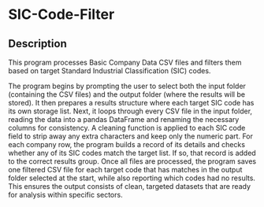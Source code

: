 # SIC-Code-Filter

## Description

This program processes Basic Company Data CSV files and filters them based on target Standard Industrial Classification (SIC) codes. 

The program begins by prompting the user to select both the input folder (containing the CSV files) and the output folder (where the results will be stored). It then prepares a results structure where each target SIC code has its own storage list. Next, it loops through every CSV file in the input folder, reading the data into a pandas DataFrame and renaming the necessary columns for consistency. A cleaning function is applied to each SIC code field to strip away any extra characters and keep only the numeric part. For each company row, the program builds a record of its details and checks whether any of its SIC codes match the target list. If so, that record is added to the correct results group. Once all files are processed, the program saves one filtered CSV file for each target code that has matches in the output folder selected at the start, while also reporting which codes had no results. This ensures the output consists of clean, targeted datasets that are ready for analysis within specific sectors.


